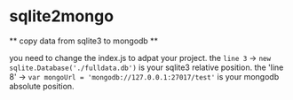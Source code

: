 # sqlite2mongo
** copy data from sqlite3 to mongodb **

you need to change the index.js to adpat your project.
the `line 3` -> `new sqlite.Database('./fulldata.db')` is your sqlite3 relative position.
the 'line 8' -> `var mongoUrl = 'mongodb://127.0.0.1:27017/test'` is your mongodb absolute position.
